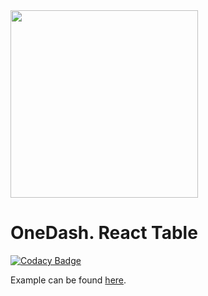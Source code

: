 <img src="https://static.onedash.de/logo-text.png" width="300">

# OneDash. React Table

[![Codacy Badge](https://api.codacy.com/project/badge/Grade/60c335a5936248559324c948f2c2fa8a)](https://app.codacy.com/gh/OneDash-DE/onedash-react-table?utm_source=github.com&utm_medium=referral&utm_content=OneDash-DE/onedash-react-table&utm_campaign=Badge_Grade)

Example can be found [here](https://onedash-de.github.io/onedash-react-table/).
